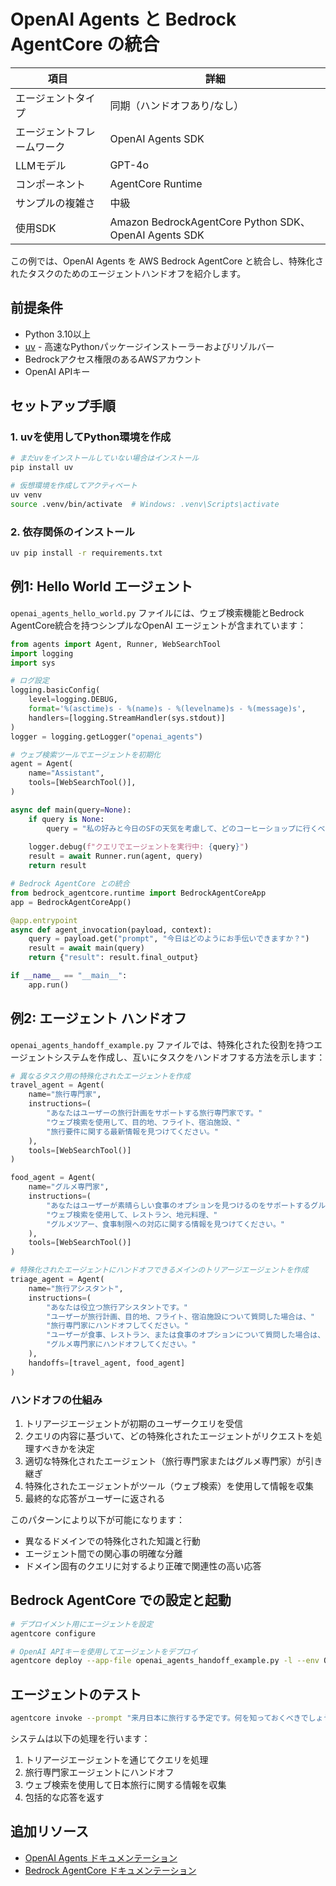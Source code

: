 # OpenAI Agents と Bedrock AgentCore の統合

| 項目                 | 詳細                                                                      |
|---------------------|---------------------------------------------------------------------------|
| エージェントタイプ      | 同期（ハンドオフあり/なし）                                                 |
| エージェントフレームワーク | OpenAI Agents SDK                                                        |
| LLMモデル           | GPT-4o                                                                   |
| コンポーネント        | AgentCore Runtime                                                        |
| サンプルの複雑さ      | 中級                                                                     |
| 使用SDK             | Amazon BedrockAgentCore Python SDK、OpenAI Agents SDK                   |

この例では、OpenAI Agents を AWS Bedrock AgentCore と統合し、特殊化されたタスクのためのエージェントハンドオフを紹介します。

## 前提条件

- Python 3.10以上
- [uv](https://github.com/astral-sh/uv) - 高速なPythonパッケージインストーラーおよびリゾルバー
- Bedrockアクセス権限のあるAWSアカウント
- OpenAI APIキー

## セットアップ手順

### 1. uvを使用してPython環境を作成

```bash
# まだuvをインストールしていない場合はインストール
pip install uv

# 仮想環境を作成してアクティベート
uv venv
source .venv/bin/activate  # Windows: .venv\Scripts\activate
```

### 2. 依存関係のインストール

```bash
uv pip install -r requirements.txt
```

## 例1: Hello World エージェント

`openai_agents_hello_world.py` ファイルには、ウェブ検索機能とBedrock AgentCore統合を持つシンプルなOpenAI エージェントが含まれています：

```python
from agents import Agent, Runner, WebSearchTool
import logging
import sys

# ログ設定
logging.basicConfig(
    level=logging.DEBUG,
    format='%(asctime)s - %(name)s - %(levelname)s - %(message)s',
    handlers=[logging.StreamHandler(sys.stdout)]
)
logger = logging.getLogger("openai_agents")

# ウェブ検索ツールでエージェントを初期化
agent = Agent(
    name="Assistant",
    tools=[WebSearchTool()],
)

async def main(query=None):
    if query is None:
        query = "私の好みと今日のSFの天気を考慮して、どのコーヒーショップに行くべきでしょうか？"
    
    logger.debug(f"クエリでエージェントを実行中: {query}")
    result = await Runner.run(agent, query)
    return result

# Bedrock AgentCore との統合
from bedrock_agentcore.runtime import BedrockAgentCoreApp
app = BedrockAgentCoreApp()

@app.entrypoint
async def agent_invocation(payload, context):
    query = payload.get("prompt", "今日はどのようにお手伝いできますか？")
    result = await main(query)
    return {"result": result.final_output}

if __name__ == "__main__":
    app.run()
```

## 例2: エージェント ハンドオフ

`openai_agents_handoff_example.py` ファイルでは、特殊化された役割を持つエージェントシステムを作成し、互いにタスクをハンドオフする方法を示します：

```python
# 異なるタスク用の特殊化されたエージェントを作成
travel_agent = Agent(
    name="旅行専門家",
    instructions=(
        "あなたはユーザーの旅行計画をサポートする旅行専門家です。"
        "ウェブ検索を使用して、目的地、フライト、宿泊施設、"
        "旅行要件に関する最新情報を見つけてください。"
    ),
    tools=[WebSearchTool()]
)

food_agent = Agent(
    name="グルメ専門家",
    instructions=(
        "あなたはユーザーが素晴らしい食事のオプションを見つけるのをサポートするグルメ専門家です。"
        "ウェブ検索を使用して、レストラン、地元料理、"
        "グルメツアー、食事制限への対応に関する情報を見つけてください。"
    ),
    tools=[WebSearchTool()]
)

# 特殊化されたエージェントにハンドオフできるメインのトリアージエージェントを作成
triage_agent = Agent(
    name="旅行アシスタント",
    instructions=(
        "あなたは役立つ旅行アシスタントです。"
        "ユーザーが旅行計画、目的地、フライト、宿泊施設について質問した場合は、"
        "旅行専門家にハンドオフしてください。"
        "ユーザーが食事、レストラン、または食事のオプションについて質問した場合は、"
        "グルメ専門家にハンドオフしてください。"
    ),
    handoffs=[travel_agent, food_agent]
)
```

### ハンドオフの仕組み

1. トリアージエージェントが初期のユーザークエリを受信
2. クエリの内容に基づいて、どの特殊化されたエージェントがリクエストを処理すべきかを決定
3. 適切な特殊化されたエージェント（旅行専門家またはグルメ専門家）が引き継ぎ
4. 特殊化されたエージェントがツール（ウェブ検索）を使用して情報を収集
5. 最終的な応答がユーザーに返される

このパターンにより以下が可能になります：
- 異なるドメインでの特殊化された知識と行動
- エージェント間での関心事の明確な分離
- ドメイン固有のクエリに対するより正確で関連性の高い応答

## Bedrock AgentCore での設定と起動

```bash
# デプロイメント用にエージェントを設定
agentcore configure

# OpenAI APIキーを使用してエージェントをデプロイ
agentcore deploy --app-file openai_agents_handoff_example.py -l --env OPENAI_API_KEY=your_api_key_here
```

## エージェントのテスト

```bash
agentcore invoke --prompt "来月日本に旅行する予定です。何を知っておくべきでしょうか？"
```

システムは以下の処理を行います：
1. トリアージエージェントを通じてクエリを処理
2. 旅行専門家エージェントにハンドオフ
3. ウェブ検索を使用して日本旅行に関する情報を収集
4. 包括的な応答を返す

## 追加リソース

- [OpenAI Agents ドキュメンテーション](https://platform.openai.com/docs/assistants/overview)
- [Bedrock AgentCore ドキュメンテーション](https://docs.aws.amazon.com/bedrock/latest/userguide/agents-core.html)